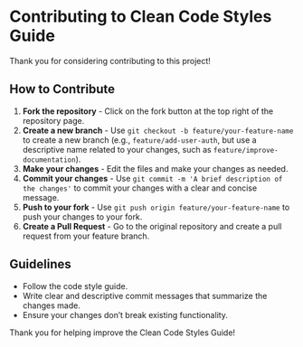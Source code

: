 # Contributing to Clean Code Styles Guide

Thank you for considering contributing to this project!

## How to Contribute
1. **Fork the repository** - Click on the fork button at the top right of the repository page.
2. **Create a new branch** - Use `git checkout -b feature/your-feature-name` to create a new branch (e.g., `feature/add-user-auth`, but use a descriptive name related to your changes, such as `feature/improve-documentation`).
3. **Make your changes** - Edit the files and make your changes as needed.
4. **Commit your changes** - Use `git commit -m 'A brief description of the changes'` to commit your changes with a clear and concise message.
5. **Push to your fork** - Use `git push origin feature/your-feature-name` to push your changes to your fork.
6. **Create a Pull Request** - Go to the original repository and create a pull request from your feature branch.

## Guidelines
- Follow the code style guide.
- Write clear and descriptive commit messages that summarize the changes made.
- Ensure your changes don’t break existing functionality.

Thank you for helping improve the Clean Code Styles Guide!